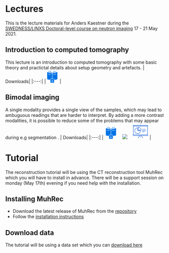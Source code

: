 # Lectures
This is the lecture materials for Anders Kaestner during the [SWEDNESS/LINXS Doctoral-level course on neutron imaging](https://indico.linxs.lu.se/event/220/)
17 - 21 May 2021.

## Introduction to computed tomography 
This lecture is an introduction to computed tomography with some basic theory and practictal details about setup geometry and artefacts.
| Downloads| 
|:---:|
|<a href="https://imaginglectures.github.io/Tomography4NI/TomoPrinciple.pdf"><img src="figures/downloadbook.svg" height="40px"/></a> |
## Bimodal imaging 
A single modality provides a single view of the samples, which may lead to ambuguous readings that are harder to interpret. By adding a more contrast modalities, it is possible to reduce some of the problems that may appear during e.g segmentation .
| Downloads| 
|:---:|
| <a href="https://imaginglectures.github.io/Tomography4NI/Kaestner_BimodalExperiments.pdf"><img src="figures/downloadbook.svg" height="40px"/></a> &nbsp;&nbsp;&nbsp;[<img src="https://upload.wikimedia.org/wikipedia/commons/3/38/Jupyter_logo.svg" height="50px"/>](https://nbviewer.jupyter.org/github/ImagingLectures/Tomography4NI/blob/main/lectures/BimodalImaging/BimodalExperiments.ipynb) &nbsp;&nbsp; [<img src="figures/np_presentation.svg" height="50px"/>](https://nbviewer.jupyter.org/format/slides/github/ImagingLectures/Tomography4NI/blob/main/lectures/BimodalImaging/BimodalExperiments.ipynb)  | 
# Tutorial
The reconstruction tutorial will be using the CT reconstruction tool MuhRec which you will have to install in advance.
There will be a support session on monday (May 17th) evening if you need help with the installation.

## Installing MuhRec
- Download the latest release of MuhRec from the [repository](https://github.com/neutronimaging/imagingsuite/releases)
- Follow the [installation instructions](https://github.com/neutronimaging/imagingsuite/wiki/User-manuals-MuhRec-Installation)

## Download data
The tutorial will be using a data set which you can [download here](https://data.mendeley.com/datasets/g5snr785xy/2)


